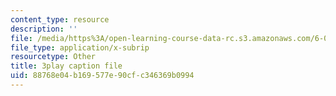 ```yaml
---
content_type: resource
description: ''
file: /media/https%3A/open-learning-course-data-rc.s3.amazonaws.com/6-003-signals-and-systems-fall-2011/88768e04b169577e90cfc346369b0994_MRy8xxvsZA4.vtt
file_type: application/x-subrip
resourcetype: Other
title: 3play caption file
uid: 88768e04-b169-577e-90cf-c346369b0994
---
```

